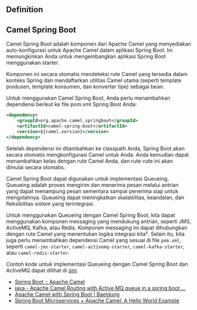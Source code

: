 ## Definition

## Camel Spring Boot

Camel Spring Boot adalah komponen dari Apache Camel yang menyediakan auto-konfigurasi untuk Apache Camel dalam aplikasi Spring Boot. Ini memungkinkan Anda untuk mengembangkan aplikasi Spring Boot menggunakan starter.

Komponen ini secara otomatis mendeteksi rute Camel yang tersedia dalam konteks Spring dan mendaftarkan utilitas Camel utama (seperti template produsen, template konsumen, dan konverter tipe) sebagai bean.

Untuk menggunakan Camel Spring Boot, Anda perlu menambahkan dependensi berikut ke file pom.xml Spring Boot Anda:

```xml
<dependency>
    <groupId>org.apache.camel.springboot</groupId>
    <artifactId>camel-spring-boot</artifactId>
    <version>${camel.version}</version>
</dependency>
```

Setelah dependensi ini ditambahkan ke classpath Anda, Spring Boot akan secara otomatis mengkonfigurasi Camel untuk Anda. Anda kemudian dapat menambahkan kelas dengan rute Camel Anda, dan rute-rute ini akan dimulai secara otomatis.

Camel Spring Boot dapat digunakan untuk implementasi Queueing. Queueing adalah proses mengirim dan menerima pesan melalui antrian yang dapat menampung pesan sementara sampai penerima siap untuk mengolahnya. Queueing dapat meningkatkan skalabilitas, keandalan, dan fleksibilitas sistem yang terintegrasi.

Untuk menggunakan Queueing dengan Camel Spring Boot, kita dapat menggunakan komponen messaging yang mendukung antrian, seperti JMS, ActiveMQ, Kafka, atau Redis. Komponen messaging ini dapat dihubungkan dengan rute Camel yang menentukan logika integrasi kita². Selain itu, kita juga perlu menambahkan dependensi Camel yang sesuai di file `pom.xml`, seperti `camel-jms-starter`, `camel-activemq-starter`, `camel-kafka-starter`, atau `camel-redis-starter`.

Contoh kode untuk implementasi Queueing dengan Camel Spring Boot dan ActiveMQ dapat dilihat di [sini](https://access.redhat.com/documentation/en-us/red_hat_integration/2022.q4/html/getting_started_with_camel_spring_boot/getting-started-with-camel-spring-boot_csb).

- [Spring Boot :: Apache Camel](https://camel.apache.org/camel-spring-boot/4.0.x/spring-boot.html)
- [java - Apache Camel Routing with Active MQ queue in a spring boot ...](https://stackoverflow.com/questions/61792540/apache-camel-routing-with-active-mq-queue-in-a-spring-boot-application)
- [Apache Camel with Spring Boot | Baeldung](https://www.baeldung.com/apache-camel-spring-boot)
- [Spring Boot Microservices + Apache Camel: A Hello World Example](https://dzone.com/articles/spring-boot-microservices-apache-camel-hello-world)